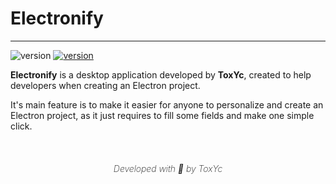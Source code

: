 # Electronify

***

![version](https://img.shields.io/badge/version-1.0.0-0A4ED2?style=for-the-badge)
[![version](https://img.shields.io/badge/developed-ToxYc-purple?style=for-the-badge)](https://github.com/srtoxyc)

**Electronify** is a desktop application developed by **ToxYc**, created to help developers when creating an Electron project.

It's main feature is to make it easier for anyone to personalize and create an Electron project, as it just requires to fill some fields and make one simple click.

<br>

<h5 align="center" style="font-weight: 200;">Developed with &#x1F49B; by ToxYc</h5>
